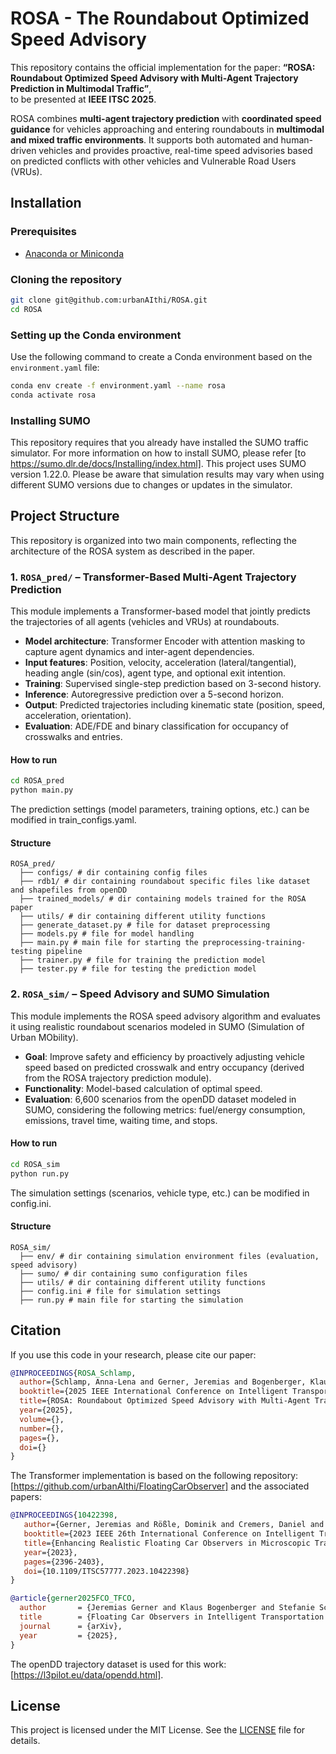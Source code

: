 # ROSA - The Roundabout Optimized Speed Advisory

This repository contains the official implementation for the paper:
**“ROSA: Roundabout Optimized Speed Advisory with Multi-Agent Trajectory Prediction in Multimodal Traffic”**,  
to be presented at **IEEE ITSC 2025**.

ROSA combines **multi-agent trajectory prediction** with **coordinated speed guidance** for vehicles approaching and entering roundabouts in **multimodal and mixed traffic environments**. It supports both automated and human-driven vehicles and provides proactive, real-time speed advisories based on predicted conflicts with other vehicles and Vulnerable Road Users (VRUs).


## Installation

### Prerequisites

- [Anaconda or Miniconda](https://www.anaconda.com/distribution/)

### Cloning the repository

```bash
git clone git@github.com:urbanAIthi/ROSA.git
cd ROSA
```

### Setting up the Conda environment

Use the following command to create a Conda environment based on the `environment.yaml` file:

```bash
conda env create -f environment.yaml --name rosa
conda activate rosa
```

### Installing SUMO

This repository requires that you already have installed the SUMO traffic simulator. For more information on how to install SUMO, please refer [to https://sumo.dlr.de/docs/Installing/index.html].
This project uses SUMO version 1.22.0. Please be aware that simulation results may vary when using different SUMO versions due to changes or updates in the simulator.


## Project Structure

This repository is organized into two main components, reflecting the architecture of the ROSA system as described in the paper.

### 1. `ROSA_pred/` – Transformer-Based Multi-Agent Trajectory Prediction

This module implements a Transformer-based model that jointly predicts the trajectories of all agents (vehicles and VRUs) at roundabouts.

- **Model architecture**: Transformer Encoder with attention masking to capture agent dynamics and inter-agent dependencies.
- **Input features**: Position, velocity, acceleration (lateral/tangential), heading angle (sin/cos), agent type, and optional exit intention.
- **Training**: Supervised single-step prediction based on 3-second history.
- **Inference**: Autoregressive prediction over a 5-second horizon.
- **Output**: Predicted trajectories including kinematic state (position, speed, acceleration, orientation).
- **Evaluation**: ADE/FDE and binary classification for occupancy of crosswalks and entries.
  
#### How to run

```bash
cd ROSA_pred
python main.py
```

The prediction settings (model parameters, training options, etc.) can be modified in train_configs.yaml.

#### Structure

```
ROSA_pred/  
  ├── configs/ # dir containing config files  
  ├── rdb1/ # dir containing roundabout specific files like dataset and shapefiles from openDD  
  ├── trained_models/ # dir containing models trained for the ROSA paper
  ├── utils/ # dir containing different utility functions  
  ├── generate_dataset.py # file for dataset preprocessing  
  ├── models.py # file for model handling  
  ├── main.py # main file for starting the preprocessing-training-testing pipeline
  ├── trainer.py # file for training the prediction model
  ├── tester.py # file for testing the prediction model
```  

### 2. `ROSA_sim/` – Speed Advisory and SUMO Simulation

This module implements the ROSA speed advisory algorithm and evaluates it using realistic roundabout scenarios modeled in SUMO (Simulation of Urban MObility).

- **Goal**: Improve safety and efficiency by proactively adjusting vehicle speed based on predicted crosswalk and entry occupancy (derived from the ROSA trajectory prediction module).
- **Functionality**: Model-based calculation of optimal speed.
- **Evaluation**: 6,600 scenarios from the openDD dataset modeled in SUMO, considering the following metrics: fuel/energy consumption, emissions, travel time, waiting time, and stops.

#### How to run

```bash
cd ROSA_sim
python run.py
```

The simulation settings (scenarios, vehicle type, etc.) can be modified in config.ini.

#### Structure

```
ROSA_sim/  
  ├── env/ # dir containing simulation environment files (evaluation, speed advisory)
  ├── sumo/ # dir containing sumo configuration files
  ├── utils/ # dir containing different utility functions  
  ├── config.ini # file for simulation settings
  ├── run.py # main file for starting the simulation
```

## Citation

If you use this code in your research, please cite our paper:

```bibtex
@INPROCEEDINGS{ROSA_Schlamp,
  author={Schlamp, Anna-Lena and Gerner, Jeremias and Bogenberger, Klaus and Huber, Werner and Schmidtner, Stefanie},
  booktitle={2025 IEEE International Conference on Intelligent Transportation Systems (ITSC)}, 
  title={ROSA: Roundabout Optimized Speed Advisory with Multi-Agent Trajectory Prediction in Multimodal Traffic}, 
  year={2025},
  volume={},
  number={},
  pages={},
  doi={}
}
```

The Transformer implementation is based on the following repository: [https://github.com/urbanAIthi/FloatingCarObserver]
and the associated papers:
```bibtex
@INPROCEEDINGS{10422398,
   author={Gerner, Jeremias and Rößle, Dominik and Cremers, Daniel and Bogenberger, Klaus and Schön, Torsten and Schmidtner, Stefanie},
   booktitle={2023 IEEE 26th International Conference on Intelligent Transportation Systems (ITSC)}, 
   title={Enhancing Realistic Floating Car Observers in Microscopic Traffic Simulation}, 
   year={2023},
   pages={2396-2403},
   doi={10.1109/ITSC57777.2023.10422398}
}
```
```bibtex
@article{gerner2025FCO_TFCO,
  author       = {Jeremias Gerner and Klaus Bogenberger and Stefanie Schmidtner},
  title        = {Floating Car Observers in Intelligent Transportation Systems: Detection Modeling and Temporal Insights},
  journal      = {arXiv},
  year         = {2025},
}
```

The openDD trajectory dataset is used for this work: [https://l3pilot.eu/data/opendd.html].


## License

This project is licensed under the MIT License. See the [LICENSE](LICENSE) file for details.
